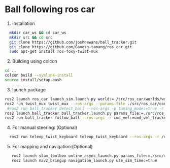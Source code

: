 # Ball following ros car

1. installation
  ```bash
    mkdir car_ws && cd car_ws
    mkdir src && cd src
    git clone https://github.com/joshnewans/ball_tracker.git
    git clone https://github.com/Ganesh-tamang/ros_car.git
    sudo apt-get install ros-foxy-twist-mux
```
2. Building using colcon
  ```bash
  cd ..
  colcon build --symlink-install
  source install/setup.bash 
 ```

3. launch package
  ```bash
  ros2 launch ros_car launch_sim.launch.py world:=./src/ros_car/worlds/worlds.world
  ros2 run twist_mux twist_mux --ros-args --params-file ./src/ros_car/config/twist_mux.yaml -r cmd_vel_out:=diff_cont/cmd_vel_unstamped
   #ros2 run ball_tracker detect_ball --ros-args -p tuning_mode:=true -r image_in:=camera/image_raw
  ros2 launch ball_tracker ball_tracker.launch.py params_file:=./src/ros_car/config/ball_tracker_params.yaml enable_3d_tracker:=true
ros2 run ball_tracker follow_ball --ros-args -r cmd_vel:=cmd_vel_tracker
```


4. For manual steering: (Optional)
  ```bash
    ros2 run teleop_twist_keyboard teleop_twist_keyboard --ros-args -r /cmd_vel:=/diff_cont/cmd_vel_unstamped

  ```

  
5. For mapping and navigation:(Optional)
 ```bash
    ros2 launch slam_toolbox online_async_launch.py params_file:=./src/ros_car/config/mapper_params_online_async.yaml use_sim_time:=true
    ros2 launch nav2_bringup navigation_launch.py use_sim_time:=true
```




